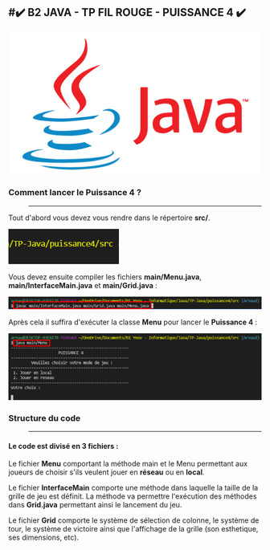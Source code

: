 #✔️ B2 JAVA - TP FIL ROUGE - PUISSANCE 4 ✔️
---
![](puissance4/src/main/Img/Java-Logo.png)

### Comment lancer le Puissance 4 ?
>---
Tout d'abord vous devez vous rendre dans le répertoire **src/**.

![](puissance4/src/main/Img/1.png)

Vous devez ensuite compiler les fichiers **main/Menu.java**, **main/InterfaceMain.java** et **main/Grid.java** :

![](puissance4/src/main/Img/2.png)

Après cela il suffira d'exécuter la classe **Menu** pour lancer le **Puissance 4** :

![](puissance4/src/main/Img/3.png)



### Structure du code 
>---

#### Le code est divisé en 3 fichiers :

Le fichier **Menu** comportant la méthode main et le Menu permettant aux joueurs de choisir s'ils veulent jouer en **réseau** ou en **local**.

Le fichier **InterfaceMain** comporte une méthode dans laquelle la taille de la grille de jeu est définit. La méthode va permettre l'exécution des méthodes dans **Grid.java** permettant ainsi le lancement du jeu.

Le fichier **Grid** comporte le système de sélection de colonne, le système de tour, le système de victoire ainsi que l'affichage de la grille (son esthetique, ses dimensions, etc).


